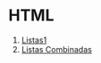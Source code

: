 <div align="justify">

# HTML
1. [Listas1](/HTML/listas/listas1.html)
1. [Listas Combinadas](/HTML/listas/listasCombinadas.html)
</div>